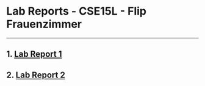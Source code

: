 # Lab Reports - CSE15L - Flip Frauenzimmer
---
## 1. [Lab Report 1](Lab1/lab1.md) 
## 2. [Lab Report 2](Lab2/lab2.md) 
<!--
## 3. [Lab Report 3]() 
## 4. [Lab Report 4]() 
## 5. [Lab Report 5]() 
## 6. [Lab Report 6]() 
## 7. [Lab Report 7]() 
## 8. [Lab Report 8]() 
## 9. [Lab Report 9]() 
 -->
